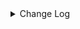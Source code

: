 <details><summary> Change Log </summary>

| Change | Commit | Version |
| --- | --- | --- |
|[Feature][Transform] Support define sink column type (#9114)|https://github.com/apache/seatunnel/commit/ab7119e507|2.3.11|
|[Feature][Checkpoint] Add check script for source/sink state class serialVersionUID missing (#9118)|https://github.com/apache/seatunnel/commit/4f5adeb1c7|2.3.11|
|[Improve] maxcompute options (#9163)|https://github.com/apache/seatunnel/commit/fdacbae1af|2.3.11|
|[Fix][Connector-V2] Fix maxcompute write with multi parallelism (#9089)|https://github.com/apache/seatunnel/commit/9426b7ba2c|2.3.11|
|[Fix][Connector-V2] Fix maxcompute sink write date less than actual date (#8999)|https://github.com/apache/seatunnel/commit/fc942a599b|2.3.11|
|[Fix][Connector-V2] Fix maxcompute read with partition spec (#8896)|https://github.com/apache/seatunnel/commit/e62bf6c65c|2.3.10|
|[Fix][Connector-V2] Fix MaxCompute cannot get project and tableName when use schema (#8865)|https://github.com/apache/seatunnel/commit/a24fa8fef6|2.3.10|
|[Improve] restruct connector common options (#8634)|https://github.com/apache/seatunnel/commit/f3499a6eeb|2.3.10|
|[Feature][Connector-V2] Support maxcompute source with multi-table (#8582)|https://github.com/apache/seatunnel/commit/0f78242923|2.3.10|
|[Fix][Connector-V2] Fixed adding table comments (#8514)|https://github.com/apache/seatunnel/commit/edca75b0d6|2.3.10|
|[Improve][Connector-V2] MaxComputeSink support create partition in savemode (#8474)|https://github.com/apache/seatunnel/commit/0b8f9de465|2.3.10|
|[Improve][Transform] Rename sql transform table name from &#x27;fake&#x27; to &#x27;dual&#x27; (#8298)|https://github.com/apache/seatunnel/commit/e6169684fb|2.3.9|
|[Feature][Connector-V2] Support MaxCompute save mode (#8277)|https://github.com/apache/seatunnel/commit/44ea675f1e|2.3.9|
|[Improve][dist]add shade check rule (#8136)|https://github.com/apache/seatunnel/commit/51ef800016|2.3.9|
|[Feature][Core] Rename `result_table_name`/`source_table_name` to `plugin_input/plugin_output` (#8072)|https://github.com/apache/seatunnel/commit/c7bbd322db|2.3.9|
|[Feature][Restapi] Allow metrics information to be associated to logical plan nodes (#7786)|https://github.com/apache/seatunnel/commit/6b7c53d03c|2.3.9|
|[Fix] Fix dead link on seatunnel connectors list url (#7453)|https://github.com/apache/seatunnel/commit/62b4f16f4e|2.3.8|
|[BugFix][Connector-V2][Maxcompute]fix:Maxcompute sink can&#x27;t map field(#7164) (#7168)|https://github.com/apache/seatunnel/commit/d5abf8f506|2.3.6|
|[Feature] Add unsupported datatype check for all catalog (#5890)|https://github.com/apache/seatunnel/commit/b9791285a0|2.3.4|
|FakeSource support generate different CatalogTable for MultipleTable (#5766)|https://github.com/apache/seatunnel/commit/a8b93805ea|2.3.4|
|[Improve][Common] Introduce new error define rule (#5793)|https://github.com/apache/seatunnel/commit/9d1b2582b2|2.3.4|
|[Improve] Remove use `SeaTunnelSink::getConsumedType` method and mark it as deprecated (#5755)|https://github.com/apache/seatunnel/commit/8de7408100|2.3.4|
|[Improve][Connector] Add field name to `DataTypeConvertor` to improve error message (#5782)|https://github.com/apache/seatunnel/commit/ab60790f0d|2.3.4|
|[Improve][Test] Move MaxCompute test case file (#5786)|https://github.com/apache/seatunnel/commit/38132f5158|2.3.4|
|[Fix] Fix MaxCompute use not exist SCHEMA option (#5708)|https://github.com/apache/seatunnel/commit/ba4782a67d|2.3.4|
|[Feature] Support catalog in MaxCompute Source (#5283)|https://github.com/apache/seatunnel/commit/946d89cb95|2.3.4|
|[Bugfix][Connector-V2][maxcompute] sink commit with Block not exsits on server (#4725)|https://github.com/apache/seatunnel/commit/2760cae73c|2.3.2|
|[Bug] [Maxcompute] Fix failed to parse some maxcompute type (#3894)|https://github.com/apache/seatunnel/commit/642901f0a2|2.3.1|
|[Improve][build] Give the maven module a human readable name (#4114)|https://github.com/apache/seatunnel/commit/d7cd601051|2.3.1|
|[Improve][Project] Code format with spotless plugin. (#4101)|https://github.com/apache/seatunnel/commit/a2ab166561|2.3.1|
|[Feature][Connector] add get source method to all source connector (#3846)|https://github.com/apache/seatunnel/commit/417178fb84|2.3.1|
|[Feature][API &amp; Connector &amp; Doc] add parallelism and column projection interface (#3829)|https://github.com/apache/seatunnel/commit/b9164b8ba1|2.3.1|
|[Feature][Connector-V2][Maxcompute] Add Maxcompute source &amp; sink connector (#3640)|https://github.com/apache/seatunnel/commit/80cf8f4e42|2.3.0|

</details>
